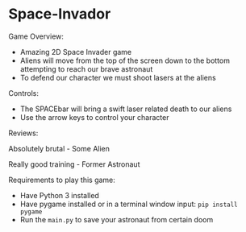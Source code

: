 # Space-Invador

Game Overview:

  * Amazing 2D Space Invader game
  * Aliens will move from the top of the screen down to the bottom attempting to reach our brave astronaut
  * To defend our character we must shoot lasers at the aliens

Controls:

  * The SPACEbar will bring a swift laser related death to our aliens
  * Use the arrow keys to control your character

Reviews:

  Absolutely brutal
      - Some Alien

  Really good training
      - Former Astronaut
    

Requirements to play this game:
  * Have Python 3 installed
  * Have pygame installed or in a terminal window input: `pip install pygame`
  * Run the `main.py` to save your astronaut from certain doom
